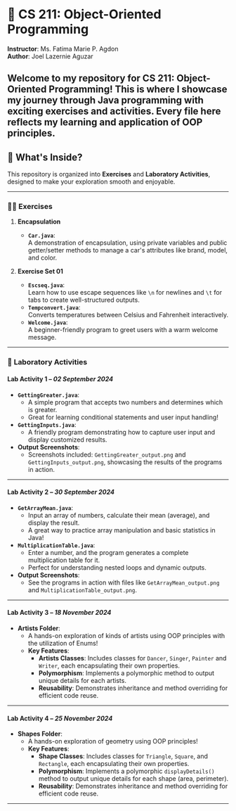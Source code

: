 # 🚀 CS 211: Object-Oriented Programming  
**Instructor**: Ms. Fatima Marie P. Agdon  
**Author**: Joel Lazernie Aguzar  

Welcome to my repository for CS 211: Object-Oriented Programming! This is where I showcase my journey through Java programming with exciting exercises and activities. Every file here reflects my learning and application of OOP principles.
---

## 📂 What's Inside?  
This repository is organized into **Exercises** and **Laboratory Activities**, designed to make your exploration smooth and enjoyable.  

---

### 🧑‍💻 **Exercises**  
1. **Encapsulation**  
   - **`Car.java`**:  
     A demonstration of encapsulation, using private variables and public getter/setter methods to manage a car's attributes like brand, model, and color.  

2. **Exercise Set 01**  
   - **`Escseq.java`**:  
     Learn how to use escape sequences like `\n` for newlines and `\t` for tabs to create well-structured outputs.  
   - **`Tempconvert.java`**:  
     Converts temperatures between Celsius and Fahrenheit interactively.  
   - **`Welcome.java`**:  
     A beginner-friendly program to greet users with a warm welcome message.  

---

### 🔬 **Laboratory Activities**  
#### **Lab Activity 1 – *02 September 2024***  
- **`GettingGreater.java`**:  
  - A simple program that accepts two numbers and determines which is greater.  
  - Great for learning conditional statements and user input handling!  
- **`GettingInputs.java`**:  
  - A friendly program demonstrating how to capture user input and display customized results.  
- **Output Screenshots**:  
  - Screenshots included: `GettingGreater_output.png` and `GettingInputs_output.png`, showcasing the results of the programs in action.  

---

#### **Lab Activity 2 – *30 September 2024***  
- **`GetArrayMean.java`**:  
  - Input an array of numbers, calculate their mean (average), and display the result.  
  - A great way to practice array manipulation and basic statistics in Java!  
- **`MultiplicationTable.java`**:  
  - Enter a number, and the program generates a complete multiplication table for it.  
  - Perfect for understanding nested loops and dynamic outputs.  
- **Output Screenshots**:  
  - See the programs in action with files like `GetArrayMean_output.png` and `MultiplicationTable_output.png`.  

---

#### **Lab Activity 3 – *18 November 2024***  
- **Artists Folder**:
  - A hands-on exploration of kinds of artists using OOP principles with the utilization of Enums!    
  - **Key Features**:  
    - **Artists Classes**: Includes classes for `Dancer`, `Singer`, `Painter` and `Writer`, each encapsulating their own properties.  
    - **Polymorphism**: Implements a polymorphic method to output unique details for each artists.  
    - **Reusability**: Demonstrates inheritance and method overriding for efficient code reuse.  

---

#### **Lab Activity 4 – *25 November 2024***  
- **Shapes Folder**:  
  - A hands-on exploration of geometry using OOP principles!  
  - **Key Features**:  
    - **Shape Classes**: Includes classes for `Triangle`, `Square`, and `Rectangle`, each encapsulating their own properties.  
    - **Polymorphism**: Implements a polymorphic `displayDetails()` method to output unique details for each shape (area, perimeter).  
    - **Reusability**: Demonstrates inheritance and method overriding for efficient code reuse.  

---
